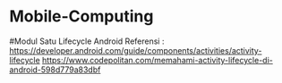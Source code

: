 # Mobile-Computing

#Modul Satu Lifecycle Android
 Referensi : https://developer.android.com/guide/components/activities/activity-lifecycle
             https://www.codepolitan.com/memahami-activity-lifecycle-di-android-598d779a83dbf
